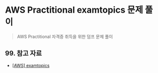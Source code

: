 # AWS Practitional examtopics 문제 풀이

> AWS Practitional 자격증 취득을 위한 덤프 문제 풀이

## 99. 참고 자료

- [[AWS] examtopics](https://www.examtopics.com/exams/amazon/aws-certified-cloud-practitioner/view/2/)